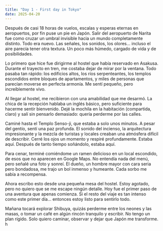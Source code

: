 ```yaml
---
title: "Day 1 - First day in Tokyo"
date: 2025-04-20
---
```



Después de casi 18 horas de vuelos, escalas y esperas eternas en aeropuertos, por fin puse un pie en Japón. Salir del aeropuerto de Narita fue como cruzar un umbral invisible hacia un mundo completamente distinto. Todo era nuevo. Las señales, los sonidos, los olores... incluso el aire parecía tener otra textura. Un poco más húmedo, cargado de vida y de posibilidades.

Lo primero que hice fue dirigirme al hostel que había reservado en Asakusa. Durante el trayecto en tren, me costaba dejar de mirar por la ventana. Todo pasaba tan rápido: los edificios altos, los ríos serpenteantes, los templos escondidos entre bloques de apartamentos, y miles de personas que parecían moverse en perfecta armonía. Me sentí pequeño, pero increíblemente vivo.

Al llegar al hostel, me recibieron con una amabilidad que me desarmó. La chica de la recepción hablaba un inglés básico, pero suficiente para hacerme sentir bienvenido. Dejé la mochila en la habitación (compartida, claro) y salí sin pensarlo demasiado: quería perderme por las calles.

Caminé hasta el Templo Senso-ji, que estaba a solo unos minutos. A pesar del gentío, sentí una paz profunda. El sonido del incienso, la arquitectura impresionante y la mezcla de turistas y locales creaban una atmósfera difícil de describir. Cerré los ojos un momento y respiré profundamente. Estaba aquí. Después de tanto tiempo soñándolo, estaba aquí.

Para cenar, terminé comiéndome un ramen delicioso en un local escondido, de esos que no aparecen en Google Maps. No entendía nada del menú, pero señalé una foto y sonreí. El dueño, un hombre mayor con cara seria pero bondadosa, me trajo un bol inmenso y humeante. Cada sorbo me sabía a recompensa.

Ahora escribo esto desde una pequeña mesa del hostel. Estoy agotado, pero no quiero que se me escape ningún detalle. Hoy fue el primer paso de una aventura que apenas comienza. Si el resto del viaje es tan intenso como este primer día... entonces estoy listo para sentirlo todo.

Mañana tocará explorar Shibuya, quizás perderme entre los neones y las masas, o tomar un café en algún rincón tranquilo y escribir. No tengo un plan rígido. Solo quiero caminar, observar y dejar que Japón me transforme.
h